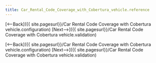 ```yaml
---
title: Car_Rental_Code_Coverage_with_Cobertura_vehicle.reference
---
```

[<--Back]({{ site.pagesurl}}/Car Rental Code Coverage with Cobertura vehicle.configuration)  [Next-->]({{ site.pagesurl}}/Car Rental Code Coverage with Cobertura vehicle.validation)


[<--Back]({{ site.pagesurl}}/Car Rental Code Coverage with Cobertura vehicle.configuration)  [Next-->]({{ site.pagesurl}}/Car Rental Code Coverage with Cobertura vehicle.validation)
